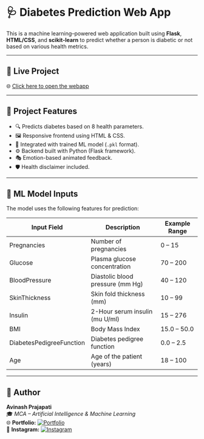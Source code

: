 # 🩺 Diabetes Prediction Web App

This is a machine learning–powered web application built using **Flask**, **HTML/CSS**, and **scikit-learn** to predict whether a person is diabetic or not based on various health metrics.

---

## 🔗 Live Project

🌐 [Click here to open the webapp](https://avinash-diabetes-predictor-webapp.onrender.com)

---

## 📌 Project Features

- 🔍 Predicts diabetes based on 8 health parameters.
- 🖼️ Responsive frontend using HTML & CSS.
- 🤖 Integrated with trained ML model (`.pkl` format).
- ⚙️ Backend built with Python (Flask framework).
- 🎭 Emotion-based animated feedback.
- 🛡️ Health disclaimer included.

---

## 🧠 ML Model Inputs

The model uses the following features for prediction:

| Input Field               | Description                       | Example Range      |
|---------------------------|-----------------------------------|--------------------|
| Pregnancies               | Number of pregnancies             | 0 – 15             |
| Glucose                   | Plasma glucose concentration      | 70 – 200           |
| BloodPressure             | Diastolic blood pressure (mm Hg)  | 40 – 120           |
| SkinThickness             | Skin fold thickness (mm)          | 10 – 99            |
| Insulin                   | 2-Hour serum insulin (mu U/ml)    | 15 – 276           |
| BMI                       | Body Mass Index                   | 15.0 – 50.0        |
| DiabetesPedigreeFunction  | Diabetes pedigree function        | 0.0 – 2.5          |
| Age                       | Age of the patient (years)        | 18 – 100           |

---
## 🙋 Author

**Avinash Prajapati**  
🎓 *MCA – Artificial Intelligence & Machine Learning*  
🌐 **Portfolio:** [![Portfolio](https://img.shields.io/badge/Visit-Portfolio-blue?logo=google-chrome)](https://avinash-prajapat.github.io/My_Portfolio_Website/)  
📸 **Instagram:** [![Instagram](https://img.shields.io/badge/Follow-Instagram-E4405F?logo=instagram&logoColor=white)](https://www.instagram.com/avinashprajapati0408/)

